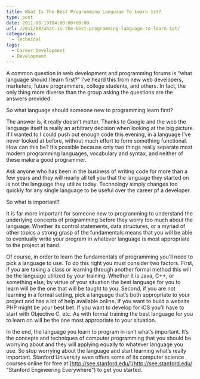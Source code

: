 ```yaml
---
title: What Is The Best Programming Language To Learn 1st?
type: post
date: 2011-08-19T04:00:00+00:00
url: /2011/08/what-is-the-best-programming-language-to-learn-1st/
categories:
  - Technical
tags:
  - Career Development
  - Development
---
```


A common question in web development and programming forums is “what language should I learn first?” I’ve heard this from new web developers, marketers, future programmers, college students, and others. In fact, the only thing more diverse than the group asking the questions are the answers provided.

So what language should someone new to programming learn first?

The answer is, it really doesn’t matter. Thanks to Google and the web the language itself is really an arbitrary decision when looking at the big picture. If I wanted to I could push out enough code this evening, in a language I’ve never looked at before, without much effort to form something functional. How can this be? It’s possible because only two things really separate most modern programming languages, vocabulary and syntax, and neither of these make a good programmer.

Ask anyone who has been in the business of writing code for more than a few years and they will nearly all tell you that the language they started on is not the language they utilize today. Technology simply changes too quickly for any single language to be useful over the career pf a developer.

So what is important?

It is far more important for someone new to programming to understand the underlying concepts of programming before they worry too much about the language. Whether its control statements, data structures, or a myriad of other topics a strong grasp of the fundamentals means that you will be able to eventually write your program in whatever language is most appropriate to the project at hand.

Of course, in order to learn the fundamentals of programming you’ll need to pick a language to use. To do this right you must consider two factors. First, if you are taking a class or learning through another formal method this will be the language utilized by your training. Whether it is Java, C++, or something else, by virtue of your situation the best language for you to learn will be the one that will be taught to you. Second, if you are not learning in a formal setting, pick a language that’s both appropriate to your project and has a lot of help available online. If you want to build a website PHP might be your best bet. If you want to develop for iOS you’ll have to start with Objective C, etc. As with formal training the best language for you to learn on will be the one most appropriate to your situation.

In the end, the language you learn to program in isn’t what’s important. It’s the concepts and techniques of computer programming that you should be worrying about and they will applying equally to whatever language you use. So stop worrying about the language and start learning what’s really important. Stanford University even offers some of its computer science courses online for free at [http://see.stanford.edu/](http://see.stanford.edu/ "Stanford Engineering Everywhere") to get you started.